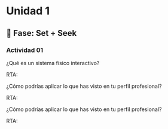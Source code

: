 # Unidad 1

## 🔎 Fase: Set + Seek

### Actividad 01

¿Qué es un sistema físico interactivo?

RTA:

¿Cómo podrías aplicar lo que has visto en tu perfil profesional?

RTA:

¿Cómo podrías aplicar lo que has visto en tu perfil profesional?

RTA:
